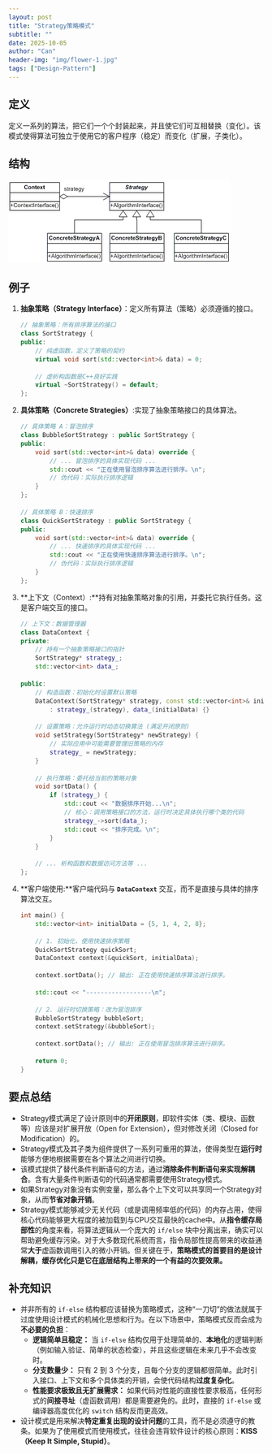 ```yaml
---
layout: post
title: "Strategy策略模式"
subtitle: ""
date: 2025-10-05
author: "Can"
header-img: "img/flower-1.jpg"
tags: ["Design-Pattern"]
---
```


## 定义

定义一系列的算法，把它们一个个封装起来，并且使它们可互相替换（变化）。该模式使得算法可独立于使用它的客户程序（稳定）而变化（扩展，子类化）。

## 结构

![策略模式](/img/in-post/strategy.png)

## 例子

1. **抽象策略（Strategy Interface）**：定义所有算法（策略）必须遵循的接口。

   ```cpp
   // 抽象策略：所有排序算法的接口
   class SortStrategy {
   public:
       // 纯虚函数，定义了策略的契约
       virtual void sort(std::vector<int>& data) = 0;
   
       // 虚析构函数是C++良好实践
       virtual ~SortStrategy() = default; 
   };
   ```

2. **具体策略（Concrete Strategies）**:实现了抽象策略接口的具体算法。

   ```cpp
   // 具体策略 A：冒泡排序
   class BubbleSortStrategy : public SortStrategy {
   public:
       void sort(std::vector<int>& data) override {
           // ... 冒泡排序的具体实现代码 ...
           std::cout << "正在使用冒泡排序算法进行排序。\n";
           // 伪代码：实际执行排序逻辑
       }
   };
   
   // 具体策略 B：快速排序
   class QuickSortStrategy : public SortStrategy {
   public:
       void sort(std::vector<int>& data) override {
           // ... 快速排序的具体实现代码 ...
           std::cout << "正在使用快速排序算法进行排序。\n";
           // 伪代码：实际执行排序逻辑
       }
   };
   ```

3. **上下文（Context）:**持有对抽象策略对象的引用，并委托它执行任务。这是客户端交互的接口。

   ```cpp
   // 上下文：数据管理器
   class DataContext {
   private:
       // 持有一个抽象策略接口的指针
       SortStrategy* strategy_;
       std::vector<int> data_;
   
   public:
       // 构造函数：初始化时设置默认策略
       DataContext(SortStrategy* strategy, const std::vector<int>& initialData) 
           : strategy_(strategy), data_(initialData) {}
   
       // 设置策略：允许运行时动态切换算法 (满足开闭原则)
       void setStrategy(SortStrategy* newStrategy) {
           // 实际应用中可能需要管理旧策略的内存
           strategy_ = newStrategy; 
       }
   
       // 执行策略：委托给当前的策略对象
       void sortData() {
           if (strategy_) {
               std::cout << "数据排序开始...\n";
               // 核心：调用策略接口的方法，运行时决定具体执行哪个类的代码
               strategy_->sort(data_); 
               std::cout << "排序完成。\n";
           }
       }
       
       // ... 析构函数和数据访问方法等 ...
   };
   ```

4. **客户端使用:**客户端代码与 **`DataContext`** 交互，而不是直接与具体的排序算法交互。

   ```cpp
   int main() {
       std::vector<int> initialData = {5, 1, 4, 2, 8};
   
       // 1. 初始化，使用快速排序策略
       QuickSortStrategy quickSort;
       DataContext context(&quickSort, initialData);
   
       context.sortData(); // 输出: 正在使用快速排序算法进行排序。
   
       std::cout << "------------------\n";
   
       // 2. 运行时切换策略：改为冒泡排序
       BubbleSortStrategy bubbleSort;
       context.setStrategy(&bubbleSort);
   
       context.sortData(); // 输出: 正在使用冒泡排序算法进行排序。
       
       return 0;
   }
   ```

## 要点总结

- Strategy模式满足了设计原则中的**开闭原则**，即软件实体（类、模块、函数等）应该是对扩展开放（Open for Extension），但对修改关闭（Closed for Modification）的。
- Strategy模式及其子类为组件提供了一系列可重用的算法，使得类型在**运行时**能够方便地根据需要在各个算法之间进行切换。
- 该模式提供了替代条件判断语句的方法，通过**消除条件判断语句来实现解耦合**。含有大量条件判断语句的代码通常都需要使用Strategy模式。
- 如果Strategy对象没有实例变量，那么各个上下文可以共享同一个Strategy对象，从而**节省对象开销**。
- Strategy模式能够减少无关代码（或是调用频率低的代码）的内存占用，使得核心代码能够更大程度的被加载到与CPU交互最快的cache中。从**指令缓存局部性**的角度来看，将算法逻辑从一个庞大的 `if/else` 块中分离出来，确实可以帮助避免缓存污染。对于大多数现代系统而言，指令局部性提高带来的收益通常**大于**虚函数调用引入的微小开销。但关键在于，**策略模式的首要目的是设计解耦，缓存优化只是它在底层结构上带来的一个有益的次要效果。**

## 补充知识

- 并非所有的 `if-else` 结构都应该替换为策略模式，这种“一刀切”的做法就属于过度使用设计模式的机械化思想和行为。在以下场景中，策略模式反而会成为**不必要的负担**：
  - **逻辑简单且稳定：** 当 `if-else` 结构仅用于处理简单的、**本地化**的逻辑判断（例如输入验证、简单的状态检查），并且这些逻辑在未来几乎不会改变时。
  - **分支数量少：** 只有 2 到 3 个分支，且每个分支的逻辑都很简单。此时引入接口、上下文和多个具体类的开销，会使代码结构**过度复杂化**。
  - **性能要求极致且无扩展需求：** 如果代码对性能的直接性要求极高，任何形式的**间接寻址**（虚函数调用）都是需要避免的。此时，直接的 `if-else` 或编译器高度优化的 `switch` 结构反而更高效。
- 设计模式是用来解决**特定重复出现的设计问题**的工具，而不是必须遵守的教条。如果为了使用模式而使用模式，往往会违背软件设计的核心原则：**KISS（Keep It Simple, Stupid）**。